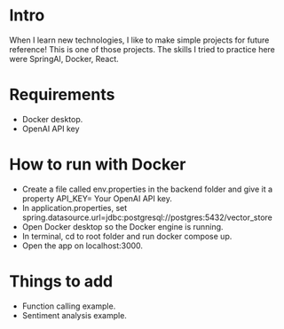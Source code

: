 # Intro
When I learn new technologies, I like to make simple projects for future reference! This is one of those projects. The skills I tried to practice here were SpringAI, Docker, React.

# Requirements
- Docker desktop.
- OpenAI API key

# How to run with Docker
- Create a file called env.properties in the backend folder and give it a property API_KEY= Your OpenAI API key.
- In application.properties, set spring.datasource.url=jdbc:postgresql://postgres:5432/vector_store
- Open Docker desktop so the Docker engine is running.
- In terminal, cd to root folder and run docker compose up.
- Open the app on localhost:3000.

# Things to add
- Function calling example.
- Sentiment analysis example.
